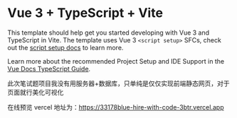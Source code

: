 # Vue 3 + TypeScript + Vite

This template should help get you started developing with Vue 3 and TypeScript in Vite. The template uses Vue 3 `<script setup>` SFCs, check out the [script setup docs](https://v3.vuejs.org/api/sfc-script-setup.html#sfc-script-setup) to learn more.

Learn more about the recommended Project Setup and IDE Support in the [Vue Docs TypeScript Guide](https://vuejs.org/guide/typescript/overview.html#project-setup).

此次笔试题项目我没有用服务器+数据库，只单纯是仅仅实现前端静态网页，对于页面就行美化可视化

在线预览 vercel 地址为：https://33178blue-hire-with-code-3btr.vercel.app
